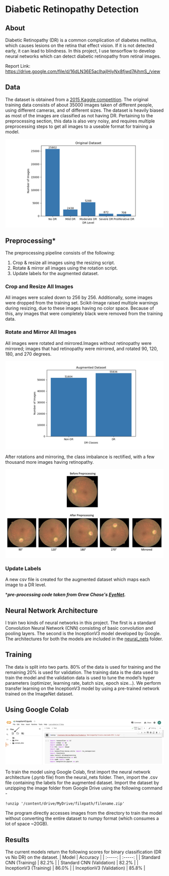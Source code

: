 # Diabetic Retinopathy Detection

## About

Diabetic Retinopathy (DR) is a common complication of diabetes mellitus, which causes lesions on the retina that effect vision. If it is not detected early, it can lead to blindness. In this project, I use tensorflow to develop neural networks which can detect diabetic retinopathy from retinal images. 

Report Link: https://drive.google.com/file/d/16dLN36E5acIhajlHiyNx8fjwd7AjhmS_/view

## Data

The dataset is obtained from a [2015 Kaggle competition](https://www.kaggle.com/c/diabetic-retinopathy-detection). The original training data consists of about 35000 images taken of different people, using different cameras, and of different sizes. The dataset is heavily biased as most of the images are classified as not having DR. Pertaining to the preprocessing section, this data is also very noisy, and requires multiple preprocessing steps to get all images to a useable format for training a model.

<p align = "center">
<img align="center" src="images/original_dataset.png" alt="Original Dataset"/>
</p>

## Preprocessing*

The preprocessing pipeline consists of the following:
1. Crop & resize all images using the resizing script.
2. Rotate & mirror all images using the rotation script.
3. Update labels for the augmented dataset.

### Crop and Resize All Images

All images were scaled down to 256 by 256. Additionally, some images were dropped from the training set. Scikit-Image raised multiple warnings during resizing, due to these images having no color space. Because of this, any images that were completely black were removed from the training data.

### Rotate and Mirror All Images

All images were rotated and mirrored.Images without retinopathy were mirrored; images that had retinopathy were mirrored, and rotated 90, 120, 180, and 270 degrees.

<p align = "center">
<img align="center" src="images/augmented_dataset.png" alt="Augmented Dataset"/>
</p>

After rotations and mirroring, the class imbalance is rectified, with a few thousand more images having retinopathy.

<p align = "center">
<img align="center" src="images/augmentation_example.png" alt="Augmented Example"/>
</p>


### Update Labels

A new csv file is created for the augmented dataset which maps each image to a DR level. 

****pre-processing code taken from Grew Chase's [EyeNet](https://github.com/gregwchase/eyenet).***

## Neural Network Architecture

I train two kinds of neural networks in this project. The first is a standard Convolution Neural Network (CNN) consisting of basic convolution and pooling layers. The second is the InceptionV3 model developed by Google. The architectures for both the models are included in the [neural_nets](https://github.com/ramanakshay/Diabetic-Retinopathy-Detection/tree/main/neural_nets) folder.

## Training

The data is split into two parts. 80% of the data is used for training and the remaining 20% is used for validation. The training data is the data used to train the model and the validation data is used to tune the model’s hyper parameters (optimizer, learning rate, batch size, epoch size...). We perform transfer learning on the InceptionV3 model by using a pre-trained network trained on the ImageNet dataset. 

## Using Google Colab

<p align = "center">
<img align="center" src="images/colab_upload.png" alt="Upload"/>
</p>

To train the model using Google Colab, first import the neural network architecture (.pynb file) from the neural_nets folder. Then, import the .csv file containing the labels for the augmented dataset. Import the dataset by unzipping the image folder from Google Drive using the following command - 

`!unzip '/content/drive/MyDrive/filepath/filename.zip'`

The program directly accesses images from the directory to train the model without converting the entire dataset to numpy format (which consumes a lot of space ~20GB).

## Results

The current models return the following scores for binary classification (DR vs No DR) on the dataset.
| Model | Accuracy |
| :-----: | :-----: |
| Standard CNN (Training) | 82.2% |
| Standard CNN (Validation) | 82.2% |
| InceptionV3 (Training) | 86.0% |
| InceptionV3 (Validation) | 85.8% |


